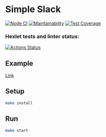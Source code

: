 # Simple Slack

[![Node CI](https://github.com/f4hr/frontend-project-lvl4/actions/workflows/nodejs.yml/badge.svg)](https://github.com/f4hr/frontend-project-lvl4/actions/workflows/nodejs.yml) [![Maintainability](https://api.codeclimate.com/v1/badges/6de19137443f09421a64/maintainability)](https://codeclimate.com/github/f4hr/frontend-project-lvl4/maintainability) [![Test Coverage](https://api.codeclimate.com/v1/badges/6de19137443f09421a64/test_coverage)](https://codeclimate.com/github/f4hr/frontend-project-lvl4/test_coverage)

### Hexlet tests and linter status:
[![Actions Status](https://github.com/f4hr/frontend-project-lvl4/workflows/hexlet-check/badge.svg)](https://github.com/f4hr/frontend-project-lvl4/actions)

## Example

[Link](https://f4hr-simple-slack.herokuapp.com/)

## Setup

```sh
make install
```

## Run

```sh
make start
```
